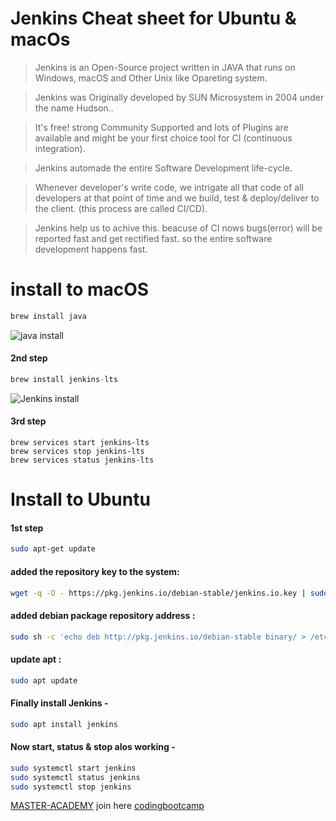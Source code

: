 # Jenkins Cheat sheet for Ubuntu & macOs

> Jenkins is an Open-Source project written in JAVA that runs on Windows, macOS and Other Unix like Opareting system.

> Jenkins was Originally developed by SUN Microsystem in 2004 under the name Hudson..

> It's free! strong Community Supported and lots of Plugins are available and might be your first choice tool for CI (continuous integration).

> Jenkins automade the entire Software Development life-cycle.

> Whenever developer's write code, we intrigate all that code of all developers at that point of time and we build, test & deploy/deliver to the client. (this process are called CI/CD).

> Jenkins help us to achive this. beacuse of CI nows bugs(error) will be reported fast and get rectified fast. so the entire software development happens fast.


# install to macOS
``` bash
brew install java

```
![java install](https://user-images.githubusercontent.com/77927449/123520597-39bc0900-d6d3-11eb-9376-3b7dcda9effd.png)

#### 2nd step
``` python
brew install jenkins-lts
```
![Jenkins install](https://user-images.githubusercontent.com/77927449/123520757-13e33400-d6d4-11eb-8f84-d9ec84dc8c1c.png)

#### 3rd step

```
brew services start jenkins-lts   
brew services stop jenkins-lts
brew services status jenkins-lts   
```

# Install to Ubuntu

#### 1st step
``` bash 
sudo apt-get update
```
####  added the repository key to the system:
``` bash
wget -q -O - https://pkg.jenkins.io/debian-stable/jenkins.io.key | sudo apt-key add -
```
#### added debian package repository address :
``` bash
sudo sh -c 'echo deb http://pkg.jenkins.io/debian-stable binary/ > /etc/apt/sources.list.d/jenkins.list'
```
#### update apt :
```bash
sudo apt update
```
#### Finally install Jenkins -
```bash
sudo apt install jenkins
```

#### Now start, status & stop alos working -
``` bash
sudo systemctl start jenkins
sudo systemctl status jenkins
sudo systemctl stop jenkins
```


[MASTER-ACADEMY](https://master.com.bd/) 
join here [codingbootcamp](fb.com/groups/codingbootcampbd)


